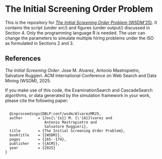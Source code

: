 # The Initial Screening Order Problem

This is the repository for [*The Initial Screening Order Problem* (WSDM'25)](https://dl.acm.org/doi/10.1145/3701551.3703497). It contains the script (under src/) and figures (under output/) discussed in Section 4. Only the programming language R is needed. The user can change the parameters to simulate multiple hiring problems under the ISO as formulated in Sections 2 and 3. 

## References

*The Initial Screening Order*. Jose M. Alvarez, Antonio Mastropietro, Salvatore Ruggieri. ACM International Conference on Web Search and Data Mining (WSDM), 2025.

If you make use of this code, the ExaminationSearch and CascadeSearch algorithms, or data generated by the simulation framework in your work, please cite the following paper:

<pre><code>
  @inproceedings{DBLP:conf/wsdm/AlvarezMR25,
  author       = {Jos{\'{e}} M. {\'{A}}lvarez and
                  Antonio Mastropietro and
                  Salvatore Ruggieri},
  title        = {The Initial Screening Order Problem},
  booktitle    = {{WSDM}},
  pages        = {165--174},
  publisher    = {{ACM}},
  year         = {2025}
}
</code></pre>
